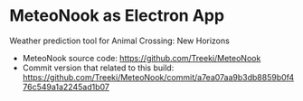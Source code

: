# MeteoNook as Electron App

Weather prediction tool for Animal Crossing: New Horizons

- MeteoNook source code: https://github.com/Treeki/MeteoNook
- Commit version that related to this build: https://github.com/Treeki/MeteoNook/commit/a7ea07aa9b3db8859b0f476c549a1a2245ad1b07

